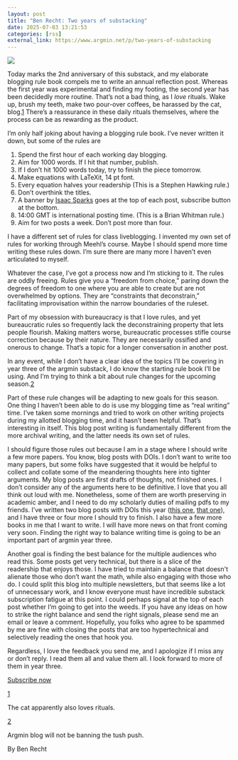 ```yaml
---
layout: post
title: "Ben Recht: Two years of substacking"
date: 2025-07-03 13:21:53 
categories: [rss]
external_link: https://www.argmin.net/p/two-years-of-substacking
---
```


[![](https://substackcdn.com/image/fetch/$s_!wL0l!,w_1456,c_limit,f_auto,q_auto:good,fl_progressive:steep/https%3A%2F%2Fsubstack-post-media.s3.amazonaws.com%2Fpublic%2Fimages%2F0f552bc0-0ffd-480a-97bb-6323a8ef0889_1100x220.jpeg)](https://substackcdn.com/image/fetch/$s_!wL0l!,f_auto,q_auto:good,fl_progressive:steep/https%3A%2F%2Fsubstack-post-media.s3.amazonaws.com%2Fpublic%2Fimages%2F0f552bc0-0ffd-480a-97bb-6323a8ef0889_1100x220.jpeg)

Today marks the 2nd anniversary of this substack, and my elaborate blogging rule book compels me to write an annual reflection post. Whereas the first year was experimental and finding my footing, the second year has been decidedly more routine. That’s not a bad thing, as I *love* rituals. Wake up, brush my teeth, make two pour-over coffees, be harassed by the cat, blog.[1](https://theory.report/atom.xml#footnote-1) There’s a reassurance in these daily rituals themselves, where the process can be as rewarding as the product.

I’m only half joking about having a blogging rule book. I’ve never written it down, but some of the rules are

1. Spend the first hour of each working day blogging.
2. Aim for 1000 words. If I hit that number, publish.
3. If I don’t hit 1000 words today, try to finish the piece tomorrow.
4. Make equations with LaTeXit, 14 pt font.
5. Every equation halves your readership (This is a Stephen Hawking rule.)
6. Don’t overthink the titles.
7. A banner by [Isaac Sparks](https://www.isaacsparks.com/) goes at the top of each post, subscribe button at the bottom.
8. 14:00 GMT is international posting time. (This is a Brian Whitman rule.)
9. Aim for two posts a week. Don’t post more than four.

I have a different set of rules for class liveblogging. I invented my own set of rules for working through Meehl’s course. Maybe I should spend more time writing these rules down. I’m sure there are many more I haven’t even articulated to myself.

Whatever the case, I’ve got a process now and I’m sticking to it. The rules are oddly freeing. Rules give you a “freedom from choice,” paring down the degrees of freedom to one where you are able to create but are not overwhelmed by options. They are “constraints that deconstrain,” facilitating improvisation within the narrow boundaries of the ruleset.

Part of my obsession with bureaucracy is that I love rules, and yet bureaucratic rules so frequently lack the deconstraining property that lets people flourish. Making matters worse, bureaucratic processes stifle course correction because by their nature. They are necessarily ossified and onerous to change. That’s a topic for a longer conversation in another post.

In any event, while I don’t have a clear idea of the topics I’ll be covering in year three of the argmin substack, I do know the starting rule book I’ll be using. And I’m trying to think a bit about rule changes for the upcoming season.[2](https://theory.report/atom.xml#footnote-2)

Part of these rule changes will be adapting to new goals for this season. One thing I haven’t been able to do is use my blogging time as “real writing” time. I’ve taken some mornings and tried to work on other writing projects during my allotted blogging time, and it hasn’t been helpful. That’s interesting in itself. This blog post writing is fundamentally different from the more archival writing, and the latter needs its own set of rules.

I should figure those rules out because I am in a stage where I should write a few more papers. You know, blog posts with DOIs. I don’t want to write too many papers, but some folks have suggested that it would be helpful to collect and collate some of the meandering thoughts here into tighter arguments. My blog posts are first drafts of thoughts, not finished ones. I don’t consider any of the arguments here to be definitive. I love that you all think out loud with me. Nonetheless, some of them are worth preserving in academic amber, and I need to do my scholarly duties of mailing pdfs to my friends. I’ve written two blog posts with DOIs this year ([this one](https://arxiv.org/abs/2501.03457), [that one](https://arxiv.org/abs/2506.11848)), and I have three or four more I should try to finish. I also have a few more books in me that I want to write. I will have more news on that front coming very soon. Finding the right way to balance writing time is going to be an important part of argmin year three.

Another goal is finding the best balance for the multiple audiences who read this. Some posts get very technical, but there is a slice of the readership that enjoys those. I have tried to maintain a balance that doesn't alienate those who don’t want the math, while also engaging with those who do. I could split this blog into multiple newsletters, but that seems like a lot of unnecessary work, and I know everyone must have incredible substack subscription fatigue at this point. I could perhaps signal at the top of each post whether I’m going to get into the weeds. If you have any ideas on how to strike the right balance and send the right signals, please send me an email or leave a comment. Hopefully, you folks who agree to be spammed by me are fine with closing the posts that are too hypertechnical and selectively reading the ones that hook you.

Regardless, I love the feedback you send me, and I apologize if I miss any or don’t reply. I read them all and value them all. I look forward to more of them in year three.

[Subscribe now](https://www.argmin.net/subscribe)

[1](https://theory.report/atom.xml#footnote-anchor-1)

The cat apparently also loves rituals.

[2](https://theory.report/atom.xml#footnote-anchor-2)

Argmin blog will not be banning the tush push.

By Ben Recht
